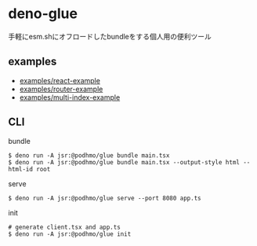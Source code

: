 # deno-glue

手軽にesm.shにオフロードしたbundleをする個人用の便利ツール

## examples

- [examples/react-example](https://github.com/podhmo/deno-glue/tree/main/examples/react-example)
- [examples/router-example](https://github.com/podhmo/deno-glue/tree/main/examples/router-example)
- [examples/multi-index-example](https://github.com/podhmo/deno-glue/tree/main/examples/multi-index-example)

## CLI

bundle

```console
$ deno run -A jsr:@podhmo/glue bundle main.tsx
$ deno run -A jsr:@podhmo/glue bundle main.tsx --output-style html --html-id root
```

serve

```console
$ deno run -A jsr:@podhmo/glue serve --port 8080 app.ts
```

init

```console
# generate client.tsx and app.ts
$ deno run -A jsr:@podhmo/glue init
```
